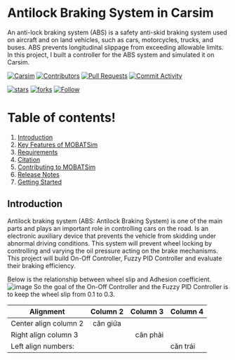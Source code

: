 # **Antilock Braking System in Carsim**

An anti-lock braking system (ABS) is a safety anti-skid braking system used on aircraft and on land vehicles, such as cars, motorcycles, trucks, and buses. ABS prevents longitudinal slippage from exceeding allowable limits. In this project, I built a controller for the ABS system and simulated it on Carsim.

[![Carsim](https://img.shields.io/static/v1?label=Carsim&message=v2017.1&color=96D1AA&logo=github)](https://www.carsim.com/)
[![Contributors](https://img.shields.io/github/contributors/NguyenTuChung01/AntilockBrakingSystemInCarsim)](https://github.com/NguyenTuChung01/AntilockBrakingSystemInCarsim/graphs/contributors)
[![Pull Requests](https://img.shields.io/github/issues-pr-closed/NguyenTuChung01/AntilockBrakingSystemInCarsim?color=g&logoColor=0)](https://github.com/NguyenTuChung01/AntilockBrakingSystemInCarsim/pulls)
[![Commit Activity](https://img.shields.io/github/commit-activity/m/NguyenTuChung01/AntilockBrakingSystemInCarsim)](https://github.com/NguyenTuChung01/AntilockBrakingSystemInCarsim/pulse)

[![stars](https://img.shields.io/github/stars/NguyenTuChung01/AntilockBrakingSystemInCarsim?style=social)](https://github.com/NguyenTuChung01/AntilockBrakingSystemInCarsim/stargazers)
[![forks](https://img.shields.io/github/forks/NguyenTuChung01/AntilockBrakingSystemInCarsim?style=social)](https://github.com/NguyenTuChung01/AntilockBrakingSystemInCarsim/fork)
[![Follow](https://img.shields.io/github/followers/NguyenTuChung01?style=social)](https://github.com/NguyenTuChung01)

# Table of contents!

1. [Introduction](#introduction)
2. [Key Features of MOBATSim](#keyfeatures)
3. [Requirements](#requirements)
4. [Citation](#citation)
5. [Contributing to MOBATSim](#contribution)
6. [Release Notes](#releasenotes)
7. [Getting Started](#gettingstarted)

<a name="introduction"></a>
## Introduction
Antilock braking system (ABS: Antilock Braking System) is one of the main parts and plays an important role in controlling cars on the road. Is an electronic auxiliary device that prevents the vehicle from skidding under abnormal driving conditions. This system will prevent wheel locking by controlling and varying the oil pressure acting on the brake mechanisms. This project will build On-Off Controller, Fuzzy PID Controller and evaluate their braking efficiency.

Below is the relationship between wheel slip and Adhesion coefficient.
![image](https://user-images.githubusercontent.com/95293469/144709635-7b9a0a8d-cad2-4ddd-b1eb-6449f85887a3.png)
So the goal of the On-Off Controller and the Fuzzy PID Controller is to keep the wheel slip from 0.1 to 0.3.


                                     

| Alignment             | Column 2       | Column 3      |   Column 4   |
| --------------------- |:--------------:| -------------:|:-------------|
| Center align column 2 |   căn giữa     |               |              |
| Right align column 3  |                | căn phải      |              |
| Left align numbers:   |                |               |   căn trái   |



